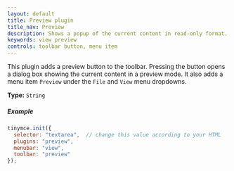 ```yaml
---
layout: default
title: Preview plugin
title_nav: Preview
description: Shows a popup of the current content in read-only format.
keywords: view preview 
controls: toolbar button, menu item
---
```


This plugin adds a preview button to the toolbar. Pressing the button opens a dialog box showing the current content in a preview mode. It also adds a menu item `Preview` under the `File` and `View` menu dropdowns.

**Type:** `String`

##### Example

```js
tinymce.init({
  selector: "textarea",  // change this value according to your HTML
  plugins: "preview",
  menubar: "view",
  toolbar: "preview"
});
```

